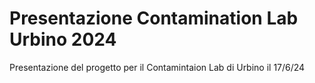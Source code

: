 # Presentazione Contamination Lab Urbino 2024
Presentazione del progetto per il Contamintaion Lab di Urbino il 17/6/24

